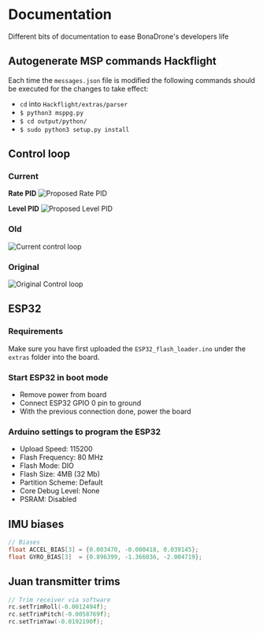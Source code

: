 # Documentation
Different bits of documentation to ease BonaDrone's developers life


## Autogenerate MSP commands Hackflight
Each time the `messages.json` file is modified the following commands should be executed for the changes to take effect:
* `cd` into `Hackflight/extras/parser`
* `$ python3 msppg.py`
* `$ cd output/python/`
* `$ sudo python3 setup.py install`


## Control loop

### Current
**Rate PID**
![Proposed Rate PID](extras/rate-pid.png)

**Level PID**
![Proposed Level PID](extras/level-pid.png)

### Old
![Current control loop](extras/PID-modified.png)

### Original
![Original Control loop](extras/PID-Loop-Original.png)

## ESP32 

### Requirements

Make sure you have first uploaded the `ESP32_flash_loader.ino` under the `extras` folder into the board.

### Start ESP32 in boot mode

* Remove power from board
* Connect ESP32 GPIO 0 pin to ground
* With the previous connection done, power the board

### Arduino settings to program the ESP32

* Upload Speed: 115200
* Flash Frequency: 80 MHz
* Flash Mode: DIO
* Flash Size: 4MB (32 Mb)
* Partition Scheme: Default
* Core Debug Level: None
* PSRAM: Disabled

## IMU biases
```C
// Biases
float ACCEL_BIAS[3] = {0.003470, -0.000418, 0.039145};
float GYRO_BIAS[3]  = {0.896399, -1.366036, -2.004719}; 
```

## Juan transmitter trims
```C
// Trim receiver via software
rc.setTrimRoll(-0.0012494f);
rc.setTrimPitch(-0.0058769f);
rc.setTrimYaw(-0.0192190f);
```

